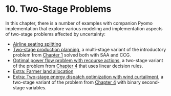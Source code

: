 # 10. Two-Stage Problems

In this chapter, there is a number of examples with companion Pyomo implementation that explore various modeling and implementation aspects of two-stage problems affected by uncertainty:

* [Airline seating splitting](01-aircraft-seat-allocation.ipynb)
* [Two-stage production planning](02-two-stage-production-planning.ipynb), a multi-stage variant of the introductory problem from [Chapter 1](../01/01.00.md) solved both with SAA and CCG.
* [Optimal power flow problem with recourse actions](03-opf-linear-decision-rule.ipynb), a two-stage variant of the problem from [Chapter 4](../04/04.00.md) that uses linear decision rules.
* [Extra: Farmer land allocation](04-farmer-problem.ipynb)
* [Extra: Two-stage energy dispatch optimization with wind curtailment](05-opf-wind-curtailment.ipynb), a two-stage variant of the problem from [Chapter 4](../04/04.00.md) with binary second-stage variables.